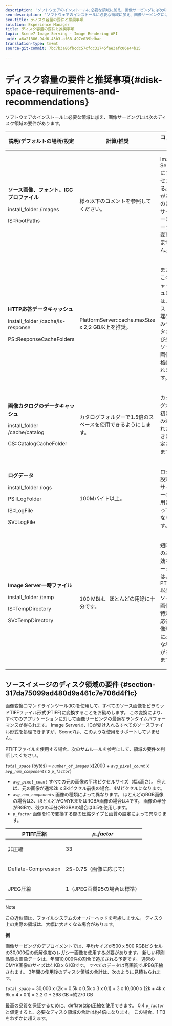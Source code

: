 ```yaml
---
description: 'ソフトウェアのインストールに必要な領域に加え、画像サービングには次のディスク領域の要件があります '
seo-description: 'ソフトウェアのインストールに必要な領域に加え、画像サービングには次のディスク領域の要件があります '
seo-title: ディスク容量の要件と推奨事項
solution: Experience Manager
title: ディスク容量の要件と推奨事項
topic: Scene7 Image Serving - Image Rendering API
uuid: a6a21886-94d6-45b3-af68-497e039bdbac
translation-type: tm+mt
source-git-commit: 7bc7b3a86fbcdc57cfdc31745fae3afc06e44b15

---
```



# ディスク容量の要件と推奨事項{#disk-space-requirements-and-recommendations}

ソフトウェアのインストールに必要な領域に加え、画像サービングには次のディスク領域の要件があります。

<table id="table_0AE363AB76304F258A19E43500FE8423"> 
 <thead> 
  <tr> 
   <th class="entry"> <b>説明/デフォルトの場所/設定</b> </th> 
   <th class="entry"> <b>計算/推奨</b> </th> 
   <th class="entry"> <b>コメント</b> </th> 
  </tr> 
 </thead>
 <tbody> 
  <tr> 
   <td> <p><b>ソース画像、フォント、ICCプロファイル</b> </p> <p> <span class="filepath"> <span class="varname"> install_folder </span>/images </span><span class="codeph"></span> </p> <p> <span class="codeph"> IS::RootPaths </span> </p> </td> 
   <td> <p>様々以下のコメントを参照してください。 </p> </td> 
   <td> <p>Image Serverにアクセスする必要があるのは、サーバーはデータを変更しません。 </p> </td> 
  </tr> 
  <tr> 
   <td> <p><b>HTTP応答データキャッシュ</b> </p> <p> <span class="filepath"> <span class="varname"> install_folder </span>/cache/is-response </span> </p> <p> <span class="codeph"> PS::ResponseCacheFolders </span> </p> </td> 
   <td> <p> <span class="codeph"> PlatformServer::cache.maxSize </span> x 2;2 GB以上を推奨。 </p> </td> 
   <td> <p>また、このキャッシュには、ネスト/埋め込みデータおよび外部ソース画像も格納されます。 </p> </td> 
  </tr> 
  <tr> 
   <td> <p><b>画像カタログのデータキャッシュ</b> </p> <p> <span class="filepath"> <span class="varname"> install_folder </span>/cache/catalog </span> </p> <p> <span class="codeph"> CS::CatalogCacheFolder </span> </p> </td> 
   <td> <p>カタログフォルダーで1.5倍のスペースを使用できるようにします。 </p> </td> 
   <td> <p>カタログが最初に読み込まれたときに設定されます。 </p> </td> 
  </tr> 
  <tr> 
   <td> <p><b>ログデータ</b> </p> <p> <span class="filepath"> <span class="varname"> install_folder </span>/logs </span> </p> <p> <span class="codeph"> PS::LogFolder </span> </p> <p> <span class="codeph"> IS::LogFile </span> </p> <p> <span class="codeph"> SV::LogFile </span> </p> </td> 
   <td> <p>100Mバイト以上。 </p> </td> 
   <td> <p>ログの設定とサーバーの使用によって異なります。 </p> </td> 
  </tr> 
  <tr> 
   <td> <p><b>Image Server一時ファイル</b> </p> <p> <span class="filepath"> <span class="varname"> install_folder </span>/temp </span> </p> <p> <span class="codeph"> IS::TempDirectory </span> </p> <p> <span class="codeph"> SV::TempDirectory </span> </p> </td> 
   <td> <p>100 MBは、ほとんどの用途に十分です。 </p> </td> 
   <td> <p>短時間のみ有効なデータ、は、PTIFF以外のソース画像や特定の応答画像形式に必要な場合があります。 </p> </td> 
  </tr> 
 </tbody> 
</table>

## ソースイメージのディスク領域の要件 {#section-317da75099ad480d9a461c7e706d4f1c}

画像変換コマンドラインツール(IC)を使用して、すべてのソース画像をピラミッドTIFFファイル形式(PTIFF)に変換することをお勧めします。 この変換により、すべてのアプリケーションに対して画像サービングの最適なランタイムパフォーマンスが得られます。 Image Serverは、ICが受け入れるすべてのソースファイル形式を処理できますが、Scene7は、このような使用をサポートしていません。

PTIFFファイルを使用する場合、次のサムルールを参考にして、領域の要件を判断してください。

*`total_space`* (bytes) = *`number_of_images`* x(2000 + *`avg_pixel_count`* x *`avg_num_components`* x *`p_factor`*)

* *`avg_pixel_count`* すべての元の画像の平均ピクセルサイズ（幅x高さ）。 例えば、元の画像が通常2k x 2kピクセル前後の場合、4Mピクセルになります。
* *`avg_num_components`* 画像の種類によって異なります。 ほとんどのRGB画像の場合は3、ほとんどがCMYKまたはRGBA画像の場合は4です。 画像の半分がRGBで、残りの半分がRGBAの場合は3.5を使用します。
* *`p_factor`* 画像をICで変換する際の圧縮タイプと画質の設定によって異なります。

<table id="table_89995BECF30243569954819D07DA2A2F"> 
 <thead> 
  <tr> 
   <th class="entry"> <b>PTIFF圧縮</b> </th> 
   <th class="entry"> <b><i>p_factor</i></b> </th> 
  </tr> 
 </thead>
 <tbody> 
  <tr> 
   <td> <p>非圧縮 </p> </td> 
   <td> <p> 33 </p> </td> 
  </tr> 
  <tr> 
   <td> <p>Deflate-Compression </p> </td> 
   <td> <p> 25-0.75（画像に応じて） </p> </td> 
  </tr> 
  <tr> 
   <td> <p>JPEG圧縮 </p> </td> 
   <td> <p> 1（JPEG画質95の場合は標準） </p> </td> 
  </tr> 
 </tbody> 
</table>

>[!NOTE]
>
>この近似値は、ファイルシステムのオーバーヘッドを考慮しません。 ディスク上の実際の領域は、大幅に大きくなる場合があります。

**例**

画像サービングのデプロイメントでは、平均サイズが500 x 500 RGBピクセルの30,000個の低解像度のレガシー画像を使用する必要があります。 新しい印刷品質の画像データは、年間10,000件の割合で追加される予定です。 通常のCMYK画像のサイズは4 KB x 6 KBです。 すべてのデータは高画質でJPEG圧縮されます。 3年間の使用後のディスク領域の合計は、次のように見積もられます。

*`total_space`* = 30,000 x (2k + 0.5k x 0.5k x 3 x 0.1) + 3 x 10,000 x (2k + 4k x 6k x 4 x 0.1) = 2.2 G + 268 GB =約270 GB

最高の品質を保証するために、deflate(zip)圧縮を使用できます。 0.4 *`p_factor`* と仮定すると、必要なディスク領域の合計は約4倍になります。 この場合、1 TBをわずかに超えます。

